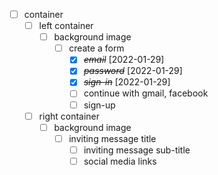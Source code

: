 * [ ] container
    * [ ] left container
        * [ ] background image
            * [ ] create a form
                * [X] ~~*email*~~ [2022-01-29]
                * [X] ~~*password*~~ [2022-01-29]
                * [X] ~~*sign-in*~~ [2022-01-29]
                * [ ] continue with gmail, facebook
                * [ ] sign-up

    * [ ] right container
        * [ ] background image
            * [ ] inviting message title
                * [ ] inviting message sub-title
                * [ ] social media links
